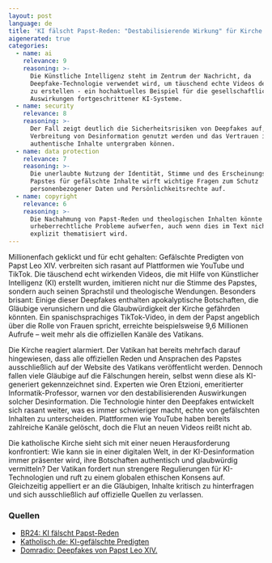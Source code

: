 ```yaml
---
layout: post
language: de
title: 'KI fälscht Papst-Reden: "Destabilisierende Wirkung" für Kirche'
aigenerated: true
categories:
  - name: ai
    relevance: 9
    reasoning: >-
      Die Künstliche Intelligenz steht im Zentrum der Nachricht, da
      Deepfake-Technologie verwendet wird, um täuschend echte Videos des Papstes
      zu erstellen - ein hochaktuelles Beispiel für die gesellschaftlichen
      Auswirkungen fortgeschrittener KI-Systeme.
  - name: security
    relevance: 8
    reasoning: >-
      Der Fall zeigt deutlich die Sicherheitsrisiken von Deepfakes auf, die zur
      Verbreitung von Desinformation genutzt werden und das Vertrauen in
      authentische Inhalte untergraben können.
  - name: data protection
    relevance: 7
    reasoning: >-
      Die unerlaubte Nutzung der Identität, Stimme und des Erscheinungsbilds des
      Papstes für gefälschte Inhalte wirft wichtige Fragen zum Schutz
      personenbezogener Daten und Persönlichkeitsrechte auf.
  - name: copyright
    relevance: 6
    reasoning: >-
      Die Nachahmung von Papst-Reden und theologischen Inhalten könnte
      urheberrechtliche Probleme aufwerfen, auch wenn dies im Text nicht
      explizit thematisiert wird.
---
```


Millionenfach geklickt und für echt gehalten: Gefälschte Predigten von Papst Leo XIV. verbreiten sich rasant auf Plattformen wie YouTube und TikTok. Die täuschend echt wirkenden Videos, die mit Hilfe von Künstlicher Intelligenz (KI) erstellt wurden, imitieren nicht nur die Stimme des Papstes, sondern auch seinen Sprachstil und theologische Wendungen. Besonders brisant: Einige dieser Deepfakes enthalten apokalyptische Botschaften, die Gläubige verunsichern und die Glaubwürdigkeit der Kirche gefährden könnten. Ein spanischsprachiges TikTok-Video, in dem der Papst angeblich über die Rolle von Frauen spricht, erreichte beispielsweise 9,6 Millionen Aufrufe – weit mehr als die offiziellen Kanäle des Vatikans.

<!--more-->

Die Kirche reagiert alarmiert. Der Vatikan hat bereits mehrfach darauf hingewiesen, dass alle offiziellen Reden und Ansprachen des Papstes ausschließlich auf der Website des Vatikans veröffentlicht werden. Dennoch fallen viele Gläubige auf die Fälschungen herein, selbst wenn diese als KI-generiert gekennzeichnet sind. Experten wie Oren Etzioni, emeritierter Informatik-Professor, warnen vor den destabilisierenden Auswirkungen solcher Desinformation. Die Technologie hinter den Deepfakes entwickelt sich rasant weiter, was es immer schwieriger macht, echte von gefälschten Inhalten zu unterscheiden. Plattformen wie YouTube haben bereits zahlreiche Kanäle gelöscht, doch die Flut an neuen Videos reißt nicht ab.

Die katholische Kirche sieht sich mit einer neuen Herausforderung konfrontiert: Wie kann sie in einer digitalen Welt, in der KI-Desinformation immer präsenter wird, ihre Botschaften authentisch und glaubwürdig vermitteln? Der Vatikan fordert nun strengere Regulierungen für KI-Technologien und ruft zu einem globalen ethischen Konsens auf. Gleichzeitig appelliert er an die Gläubigen, Inhalte kritisch zu hinterfragen und sich ausschließlich auf offizielle Quellen zu verlassen.

### Quellen
- [BR24: KI fälscht Papst-Reden](https://www.br.de/nachrichten/kultur/ki-faelscht-reden-von-papst-leo-xiv-destabilisierende-wirkung-fuer-kirche,Unj4x00)
- [Katholisch.de: KI-gefälschte Predigten](https://www.katholisch.de/artikel/62258-ki-gefaelschte-predigten-von-papst-leo-xiv-fluten-das-internet)
- [Domradio: Deepfakes von Papst Leo XIV.](https://www.domradio.de/artikel/ki-gefaelschte-predigten-von-papst-leo-xiv-fluten-das-internet)
